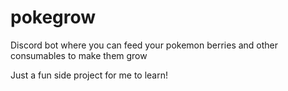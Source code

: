 # pokegrow
Discord bot where you can feed your pokemon berries and other consumables to make them grow

Just a fun side project for me to learn!